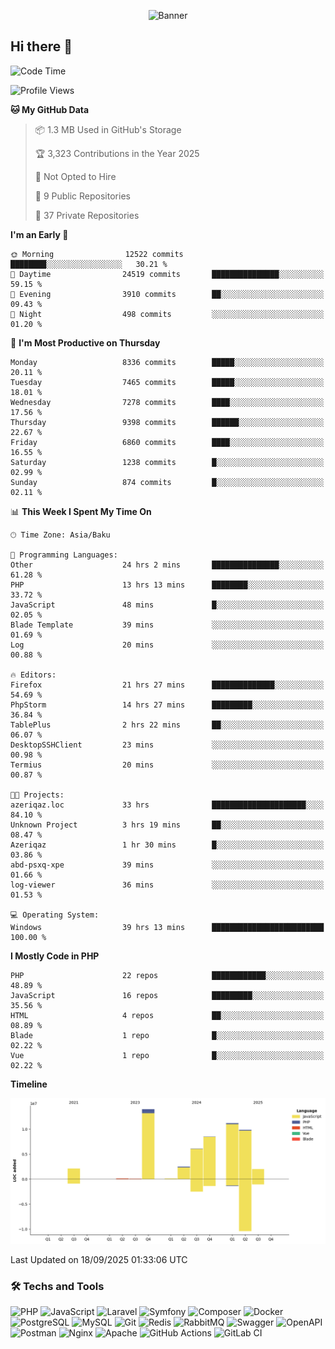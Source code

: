 <!--WALLPAPER-->
<p align='center'>
  <img src='assets/wallpapers/9.gif' alt='Banner'>
</p>
<!--/WALLPAPER-->

## Hi there 👋

<!--START_SECTION:waka-->
![Code Time](http://img.shields.io/badge/Code%20Time-294%20hrs%2034%20mins-blue)

![Profile Views](http://img.shields.io/badge/Profile%20Views-0-blue)

**🐱 My GitHub Data** 

> 📦 1.3 MB Used in GitHub's Storage 
 > 
> 🏆 3,323 Contributions in the Year 2025
 > 
> 🚫 Not Opted to Hire
 > 
> 📜 9 Public Repositories 
 > 
> 🔑 37 Private Repositories 
 > 
**I'm an Early 🐤** 

```text
🌞 Morning                12522 commits       ████████░░░░░░░░░░░░░░░░░   30.21 % 
🌆 Daytime                24519 commits       ███████████████░░░░░░░░░░   59.15 % 
🌃 Evening                3910 commits        ██░░░░░░░░░░░░░░░░░░░░░░░   09.43 % 
🌙 Night                  498 commits         ░░░░░░░░░░░░░░░░░░░░░░░░░   01.20 % 
```
📅 **I'm Most Productive on Thursday** 

```text
Monday                   8336 commits        █████░░░░░░░░░░░░░░░░░░░░   20.11 % 
Tuesday                  7465 commits        █████░░░░░░░░░░░░░░░░░░░░   18.01 % 
Wednesday                7278 commits        ████░░░░░░░░░░░░░░░░░░░░░   17.56 % 
Thursday                 9398 commits        ██████░░░░░░░░░░░░░░░░░░░   22.67 % 
Friday                   6860 commits        ████░░░░░░░░░░░░░░░░░░░░░   16.55 % 
Saturday                 1238 commits        █░░░░░░░░░░░░░░░░░░░░░░░░   02.99 % 
Sunday                   874 commits         █░░░░░░░░░░░░░░░░░░░░░░░░   02.11 % 
```


📊 **This Week I Spent My Time On** 

```text
🕑︎ Time Zone: Asia/Baku

💬 Programming Languages: 
Other                    24 hrs 2 mins       ███████████████░░░░░░░░░░   61.28 % 
PHP                      13 hrs 13 mins      ████████░░░░░░░░░░░░░░░░░   33.72 % 
JavaScript               48 mins             █░░░░░░░░░░░░░░░░░░░░░░░░   02.05 % 
Blade Template           39 mins             ░░░░░░░░░░░░░░░░░░░░░░░░░   01.69 % 
Log                      20 mins             ░░░░░░░░░░░░░░░░░░░░░░░░░   00.88 % 

🔥 Editors: 
Firefox                  21 hrs 27 mins      ██████████████░░░░░░░░░░░   54.69 % 
PhpStorm                 14 hrs 27 mins      █████████░░░░░░░░░░░░░░░░   36.84 % 
TablePlus                2 hrs 22 mins       ██░░░░░░░░░░░░░░░░░░░░░░░   06.07 % 
DesktopSSHClient         23 mins             ░░░░░░░░░░░░░░░░░░░░░░░░░   00.98 % 
Termius                  20 mins             ░░░░░░░░░░░░░░░░░░░░░░░░░   00.87 % 

🐱‍💻 Projects: 
azeriqaz.loc             33 hrs              █████████████████████░░░░   84.10 % 
Unknown Project          3 hrs 19 mins       ██░░░░░░░░░░░░░░░░░░░░░░░   08.47 % 
Azeriqaz                 1 hr 30 mins        █░░░░░░░░░░░░░░░░░░░░░░░░   03.86 % 
abd-psxq-xpe             39 mins             ░░░░░░░░░░░░░░░░░░░░░░░░░   01.66 % 
log-viewer               36 mins             ░░░░░░░░░░░░░░░░░░░░░░░░░   01.53 % 

💻 Operating System: 
Windows                  39 hrs 13 mins      █████████████████████████   100.00 % 
```

**I Mostly Code in PHP** 

```text
PHP                      22 repos            ████████████░░░░░░░░░░░░░   48.89 % 
JavaScript               16 repos            █████████░░░░░░░░░░░░░░░░   35.56 % 
HTML                     4 repos             ██░░░░░░░░░░░░░░░░░░░░░░░   08.89 % 
Blade                    1 repo              █░░░░░░░░░░░░░░░░░░░░░░░░   02.22 % 
Vue                      1 repo              █░░░░░░░░░░░░░░░░░░░░░░░░   02.22 % 
```



**Timeline**

![Lines of Code chart](https://raw.githubusercontent.com/feridnesibzade/feridnesibzade/main/assets/bar_graph.png)


 Last Updated on 18/09/2025 01:33:06 UTC
<!--END_SECTION:waka-->

### 🛠️ Techs and Tools

![PHP](https://img.shields.io/badge/PHP-777BB4?style=for-the-badge&logo=php&logoColor=white)
![JavaScript](https://img.shields.io/badge/JavaScript-F7DF1E?style=for-the-badge&logo=javascript&logoColor=000)
![Laravel](https://img.shields.io/badge/Laravel-F55247?style=for-the-badge&logo=laravel&logoColor=white)
![Symfony](https://img.shields.io/badge/Symfony-000000?style=for-the-badge&logo=symfony&logoColor=white)
![Composer](https://img.shields.io/badge/Composer-885630?style=for-the-badge&logo=composer&logoColor=white)
![Docker](https://img.shields.io/badge/Docker-2496ED?style=for-the-badge&logo=docker&logoColor=white)
![PostgreSQL](https://img.shields.io/badge/PostgreSQL-4169E1?style=for-the-badge&logo=postgresql&logoColor=white)
![MySQL](https://img.shields.io/badge/MySQL-4479A1?style=for-the-badge&logo=mysql&logoColor=white)
![Git](https://img.shields.io/badge/Git-F05032?style=for-the-badge&logo=git&logoColor=white)
![Redis](https://img.shields.io/badge/Redis-DC382D?style=for-the-badge&logo=redis&logoColor=white)
![RabbitMQ](https://img.shields.io/badge/RabbitMQ-FF6600?style=for-the-badge&logo=rabbitmq&logoColor=white)
![Swagger](https://img.shields.io/badge/Swagger-85EA2D?style=for-the-badge&logo=swagger&logoColor=black)
![OpenAPI](https://img.shields.io/badge/OpenAPI-6BA539?style=for-the-badge&logo=openapiinitiative&logoColor=white)
![Postman](https://img.shields.io/badge/Postman-FF6C37?style=for-the-badge&logo=postman&logoColor=white)
![Nginx](https://img.shields.io/badge/Nginx-009639?style=for-the-badge&logo=nginx&logoColor=white)
![Apache](https://img.shields.io/badge/Apache-D22128?style=for-the-badge&logo=apache&logoColor=white)
![GitHub Actions](https://img.shields.io/badge/GitHub%20Actions-2088FF?style=for-the-badge&logo=githubactions&logoColor=white)
![GitLab CI](https://img.shields.io/badge/GitLab%20CI-FC6D26?style=for-the-badge&logo=gitlab&logoColor=white)

